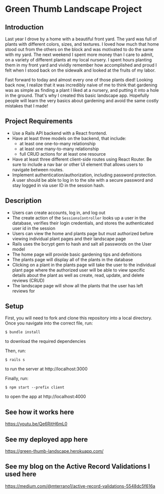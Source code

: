 # Green Thumb Landscape Project


Introduction
------------

Last year I drove by a home with a beautiful front yard. The yard was full of plants with different colors, sizes, and textures. I loved how much that home stood out from the others on the block and was motivated to do the same with my yard. The next weekend I spent more money than I care to admit, on a variety of different plants at my local nursery. I spent hours planting them in my front yard and vividly remember how accomplished and proud I felt when I stood back on the sidewalk and looked at the fruits of my labor. 

Fast forward to today and almost every one of those plants died! Looking back now, I realize that it was incredibly naive of me to think that gardening was as simple as finding a plant I liked at a nursery, and putting it into a hole in the ground. That's why I created this basic landscape app. Hopefully people will learn the very basics about gardening and avoid the same costly mistakes that I made!  



Project Requirements
-----------

- Use a Rails API backend with a React frontend.
- Have at least three models on the backend, that include:
  - at least one one-to-many relationship
  - at least one many-to-many relationship
  - full CRUD actions for at least one resource
- Have at least three different client-side routes using React Router. Be sure to include a nav bar or other UI element that allows users to navigate between routes.
- Implement authentication/authorization, including password protection. A user should be able to log in to the site with a secure password and stay logged in via user ID in the session hash.



Description
-----------

- Users can create accounts, log in, and log out
- The create action of the `SessionsController` looks up a user in the database, verifies their login credentials, and stores the authenticated user id in the session
- Users can view the home and plants page but must authorized before viewing individual plant pages and their landscape page
- Rails uses the bcrypt gem to hash and salt all passwords on the User model
- The home page will provide basic gardening tips and definitions
- The plants page will display all of the plants in the database
- Clicking on a plant in the plants page will take the user to the individual plant page where the authorized user will be able to view specific details about the plant as well as create, read, update, and delete reviews (CRUD)
- The landscape page will show all the plants that the user has left reviews for 



Setup
-----------

First, you will need to fork and clone this repository into a local directory. Once you navigate into the correct file, run:

```console
$ bundle install
```
to download the required dependencies

Then, run:

```console
$ rails s
```
to run the server at http://localhost:3000

Finally, run:

```console
$ npm start --prefix client
```
to open the app at http://localhost:4000



See how it works here
-----------

https://youtu.be/Qe6RitH6mL0


See my deployed app here
-----------

https://green-thumb-landscape.herokuapp.com/


See my blog on the Active Record Validations I used here
-----------

https://medium.com/@mterrano1/active-record-validations-5548dc5f616a
